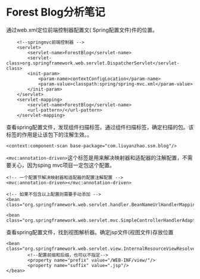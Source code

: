 #  Forest Blog分析笔记

通过web.xml定位前端控制器配置文( Spring配置文件)件的位置。

```
    <!--springmvc前端控制器 -->
    <servlet>
        <servlet-name>ForestBlog</servlet-name>
        <servlet-class>org.springframework.web.servlet.DispatcherServlet</servlet-class>
        <init-param>
            <param-name>contextConfigLocation</param-name>
            <param-value>classpath:spring/spring-mvc.xml</param-value>
        </init-param>
    </servlet>
    <servlet-mapping>
        <servlet-name>ForestBlog</servlet-name>
        <url-pattern>/</url-pattern>
    </servlet-mapping>
```

查看spring配置文件，发现组件扫描标签。通过组件扫描标签，确定扫描的包。该标签的作用是让该包下的注解生效。。

```
<context:component-scan base-package="com.liuyanzhao.ssm.blog"/>
```

`<mvc:annotation-driven>`这个标签是用来解决映射器和适配器的注解配置，不需要关心，因为sping mvc项目一定包这个配置。

```
<!-- 一个配置节解决映射器和适配器的配置注解配置 -->
<mvc:annotation-driven></mvc:annotation-driven>

<!-- 如果不包含以上配置则需要手动添加 -->
<bean class="org.springframework.web.servlet.handler.BeanNameUrlHandlerMapping"/>

<bean class="org.springframework.web.servlet.mvc.SimpleControllerHandlerAdapter"/>
```

查看spring配置文件，找到视图解析器。确定jsp文件(视图文件)存放位置

```
<bean class="org.springframework.web.servlet.view.InternalResourceViewResolver">
        <!--配置前缀和后缀，也可以不指定-->
        <property name="prefix" value="/WEB-INF/view/"/>
        <property name="suffix" value=".jsp"/>
</bean>
```



